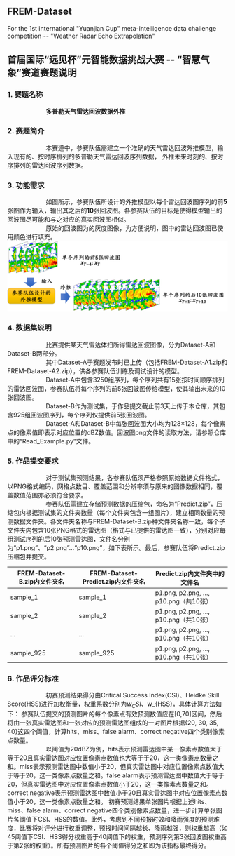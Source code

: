 ## FREM-Dataset 
For the 1st international "Yuanjian Cup" meta-intelligence data challenge competition -- "Weather Radar Echo Extrapolation"

## 首届国际“远见杯”元智能数据挑战大赛 -- “智慧气象”赛道赛题说明

### 1. 赛题名称
&emsp;&emsp;&emsp;&emsp;&emsp;&emsp; **多普勒天气雷达回波数据外推**

### 2. 赛题简介
&emsp;&emsp;&emsp;&emsp;&emsp;&emsp; 本赛道中，参赛队伍需建立一个准确的天气雷达回波外推模型，输入现有的、按时序排列的多普勒天气雷达回波序列数据，
外推未来时刻的、按时序排列的雷达回波序列数据。

### 3. 功能需求
&emsp;&emsp;&emsp;&emsp;&emsp;&emsp; 如图所示，参赛队伍所设计的外推模型以每个雷达回波图序列的前**5**张图作为输入，输出其之后的**10**张回波图。各参赛队伍的目标是使得模型输出的回波图尽可能和与之对应的真实回波图相似。   
&emsp;&emsp;&emsp;&emsp;&emsp;&emsp; 原始的回波图为的灰度图像，为方便说明，图中的雷达回波图已使用颜色进行填充。
![Demand](./PicForREADME.png)

### 4. 数据集说明
&emsp;&emsp;&emsp;&emsp;&emsp;&emsp; 比赛提供某天气雷达体扫所得雷达回波图像，分为Dataset-A和Dataset-B两部分。  
&emsp;&emsp;&emsp;&emsp;&emsp;&emsp; 其中Dataset-A于赛题发布时已上传（包括FREM-Dataset-A1.zip和FREM-Dataset-A2.zip），供各参赛队伍训练及调试设计的模型。  
&emsp;&emsp;&emsp;&emsp;&emsp;&emsp; Dataset-A中包含3250组序列，每个序列共有15张按时间顺序排列的雷达回波图，参赛队伍将每个序列的前5张回波图传给模型，使其输出未来的10张回波图。  
&emsp;&emsp;&emsp;&emsp;&emsp;&emsp; Dataset-B作为测试集，于作品提交截止前3天上传于本仓库，其包含925组回波图序列，每个序列仅提供前5张回波图。  
&emsp;&emsp;&emsp;&emsp;&emsp;&emsp; Dataset-A和Dataset-B中每张回波图大小均为128×128，每个像素点的像素值即表示对应位置的dBZ数值。回波图png文件的读取方法，请参照仓库中的“Read_Example.py”文件。

### 5. 作品提交要求
&emsp;&emsp;&emsp;&emsp;&emsp;&emsp; 对于测试集预测结果，各参赛队伍须严格参照原始数据文件格式，以PNG格式编码，网格点数目、覆盖范围和分辨率须与原来的图像数据相同，覆盖数值范围亦必须符合要求。  
&emsp;&emsp;&emsp;&emsp;&emsp;&emsp; 参赛队伍需建立存储预测数据的压缩包，命名为“Predict.zip”，压缩包内根据测试集的文件夹数量（每个文件夹包含一组图片），建立相同数量的预测数据文件夹。各文件夹名称与FREM-Dataset-B.zip种文件夹名称一致，每个子文件夹内包含10张PNG格式的雷达图（格式与已提供的雷达图一致），分别对应每组测试序列的后10张预测雷达图，文件名分别为“p1.png”、“p2.png”…“p10.png”，如下表所示。最后，参赛队伍将Predict.zip压缩包并提交。   

|FREM-Dataset-B.zip内文件夹名|FREM-Dataset-Predict.zip内文件夹名|Predict.zip内文件夹中的文件名 |  
|--------------------------|-----------------------|----------------------------------|
|sample_1                  |sample_1               |p1.png, p2.png, …, p10.png（共10张）|
|sample_2                  |sample_2               |p1.png, p2.png, …, p10.png（共10张）|
|...                       |...                    |p1.png, p2.png, …, p10.png（共10张）|
|sample_925                |sample_925             |p1.png, p2.png, …, p10.png（共10张）|

### 6. 作品评分标准

&emsp;&emsp;&emsp;&emsp;&emsp;&emsp; 初赛预测结果得分由Critical Success Index(CSI)、Heidke Skill Score(HSS)进行加权衡量，权重系数分别为$w_CSI$、w_{HSS}，具体计算方法如下：
参赛队伍提交的预测图片的每个像素点有效预测数值应在[0,70]区间，然后将由一张真实雷达图和一张对应的预测雷达图组成的一对图片根据{20, 30, 35, 40}这四个阈值，计算hits、miss、false alarm、correct negative四个类别像素点数量。  
&emsp;&emsp;&emsp;&emsp;&emsp;&emsp; 以阈值为20dBZ为例，hits表示预测雷达图中某一像素点数值大于等于20且真实雷达图对应位置像素点数值也大等于于20，这一类像素点数量之和。miss表示预测雷达图中数值小于20，但真实雷达图中对应位置像素点数值大于等于20，这一类像素点数量之和。false alarm表示预测雷达图中数值大于等于20，但真实雷达图中对应位置像素点数值小于20，这一类像素点数量之和。correct negative表示预测雷达图中数值小于20且真实雷达图中对应位置像素点数值小于20，这一类像素点数量之和。
初赛预测结果单张图片根据上述hits、miss、false alarm、correct negative四个类别像素点数量，进一步计算单张图片各阈值下CSI、HSS的数值。此外，考虑到不同预报时效和降雨强度的预测难度，比赛将对评分进行权重调整，预报时间间隔越长、降雨越强，则权重越高（如45阈值下CSI、HSS得分权重高于40阈值下的权重，预测序列第3张回波图权重高于第2张的权重）。所有预测图片的各个阈值得分之和即为该指标最终得分。


